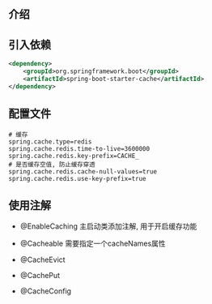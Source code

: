 

## 介绍




## 引入依赖
```xml
<dependency>
    <groupId>org.springframework.boot</groupId>
    <artifactId>spring-boot-starter-cache</artifactId>
</dependency>
```



## 配置文件

```properties
# 缓存
spring.cache.type=redis
spring.cache.redis.time-to-live=3600000
spring.cache.redis.key-prefix=CACHE_
# 是否缓存空值, 防止缓存穿透
spring.cache.redis.cache-null-values=true
spring.cache.redis.use-key-prefix=true
```



## 使用注解

- @EnableCaching 主启动类添加注解, 用于开启缓存功能

- @Cacheable 需要指定一个cacheNames属性
- @CacheEvict
- @CachePut
- @CacheConfig
